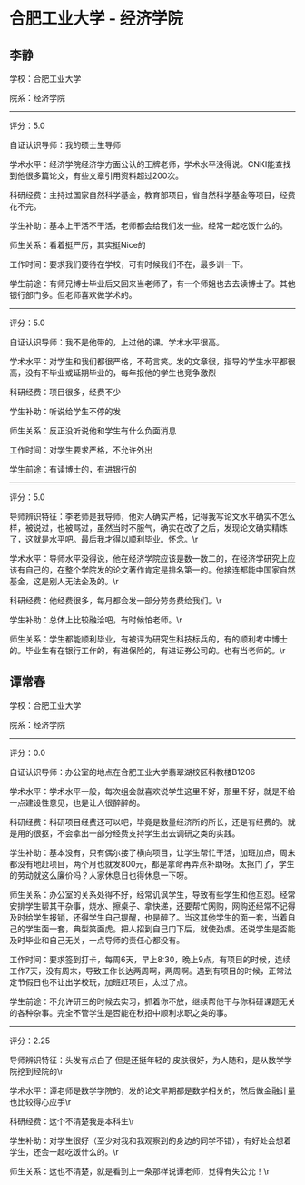 # 合肥工业大学 - 经济学院

## 李静

学校：合肥工业大学

院系：经济学院

* * *

评分：5.0

自证认识导师：我的硕士生导师

学术水平：经济学院经济学方面公认的王牌老师，学术水平没得说。CNKI能查找到他很多篇论文，有些文章引用资料超过200次。

科研经费：主持过国家自然科学基金，教育部项目，省自然科学基金等项目，经费花不完。

学生补助：基本上干活不干活，老师都会给我们发一些。经常一起吃饭什么的。

师生关系：看着挺严厉，其实挺Nice的

工作时间：要求我们要待在学校，可有时候我们不在，最多训一下。

学生前途：有师兄博士毕业后又回来当老师了，有一个师姐也去去读博士了。其他银行部门多。但老师喜欢做学术的。

* * *

评分：5.0

自证认识导师：我不是他带的，上过他的课。学术水平很高。

学术水平：对学生和我们都很严格，不苟言笑。发的文章很，指导的学生水平都很高，没有不毕业或延期毕业的，每年报他的学生也竞争激烈

科研经费：项目很多，经费不少

学生补助：听说给学生不停的发

师生关系：反正没听说他和学生有什么负面消息

工作时间：对学生要求严格，不允许外出

学生前途：有读博士的，有进银行的

* * *

评分：5.0

导师辨识特征：李老师是我导师，他对人确实严格，记得我写论文水平确实不怎么样，被说过，也被骂过，虽然当时不服气，确实在改了之后，发现论文确实精炼了，这就是水平吧。最后我才得以顺利毕业。怀念。\r

学术水平：导师水平没得说，他在经济学院应该是数一数二的，在经济学研究上应该有自己的，在整个学院发的论文著作肯定是排名第一的。他接连都能中国家自然基金，这是别人无法企及的。\r

科研经费：他经费很多，每月都会发一部分劳务费给我们。\r

学生补助：总体上比较融洽吧，有时候怕老师。\r

师生关系：学生都能顺利毕业，有被评为研究生科技标兵的，有的顺利考中博士的。毕业生有在银行工作的，有进保险的，有进证券公司的。也有当老师的。\r

## 谭常春

学校：合肥工业大学

院系：经济学院

* * *

评分：0.0

自证认识导师：办公室的地点在合肥工业大学翡翠湖校区科教楼B1206

学术水平：学术水平一般，每次组会就喜欢说学生这里不好，那里不好，就是不给一点建设性意见，也是让人很醉醉的。

科研经费：科研项目经费还可以吧，毕竟是数量经济所的所长，还是有经费的。就是用的很抠，不会拿出一部分经费支持学生出去调研之类的实践。

学生补助：基本没有，只有偶尔接了横向项目，让学生帮忙干活，加班加点，周末都没有地赶项目，两个月也就发800元，都是拿命再弄点补助呀。太抠门了，学生的劳动就这么廉价吗？人家休息日也得休息一下呀。

师生关系：办公室的关系处得不好，经常讥讽学生，导致有些学生和他互怼。经常安排学生帮其干杂事，烧水、擦桌子、拿快递，还要帮忙网购，网购还经常不记得及时给学生报销，还得学生自己提醒，也是醉了。当这其他学生的面一套，当着自己的学生面一套，典型笑面虎。把人招到自己门下后，就使劲虐。还说学生是否能及时毕业和自己无关，一点导师的责任心都没有。

工作时间：要求签到打卡，每周6天，早上8:30，晚上9点。有项目的时候，连续工作7天，没有周末，导致工作长达两周啊，两周啊。遇到有项目的时候，正常法定节假日也不让出学校玩，加班赶项目，太过了点。

学生前途：不允许研三的时候去实习，抓着你不放，继续帮他干与你科研课题无关的各种杂事。完全不管学生是否能在秋招中顺利求职之类的事。

* * *

评分：2.25

导师辨识特征：头发有点白了 但是还挺年轻的 皮肤很好，为人随和，是从数学学院挖到经院的\r

学术水平：谭老师是数学学院的，发的论文早期都是数学相关的，然后做金融计量也比较得心应手\r

科研经费：这个不清楚我是本科生\r

学生补助：对学生很好（至少对我和我观察到的身边的同学不错），有好处会想着学生，还会一起吃饭什么的。\r

师生关系：这也不清楚，就是看到上一条那样说谭老师，觉得有失公允！\r